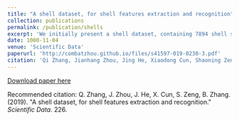```yaml
---
title: "A shell dataset, for shell features extraction and recognition"
collection: publications
permalink: /publication/shells
excerpt: 'We initially present a shell dataset, containing 7894 shell species with 29622 samples, where totally 59244 shell images for shell features extraction and recognition are used.'
date: 1000-11-04
venue: 'Scientific Data'
paperurl: 'http://combatzhou.github.io/files/s41597-019-0230-3.pdf'
citation: 'Qi Zhang, Jianhang Zhou, Jing He, Xiaodong Cun, Shaoning Zeng & Bob Zhang (2019). &quot;A shell dataset, for shell features extraction and recognition.&quot; <i>Scientific Data</i>. 226.'
---
```


[Download paper here](http://combatzhou.github.io/files/s41597-019-0230-3.pdf)

Recommended citation: Q. Zhang, J. Zhou, J. He, X. Cun, S. Zeng, B. Zhang. (2019). &quot;A shell dataset, for shell features extraction and recognition.&quot; <i>Scientific Data</i>. 226.
